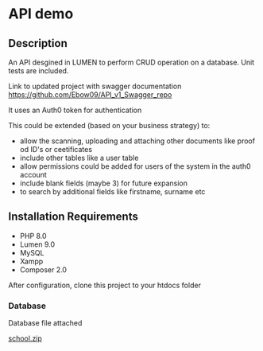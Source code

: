 # API demo
## Description
An API desgined in LUMEN to perform CRUD operation on a database.
Unit tests are included.

Link to updated project with swagger documentation https://github.com/Ebow09/API_v1_Swagger_repo

It uses an Auth0 token for authentication

This could be extended (based on your business strategy) to:
- allow the scanning, uploading and attaching other documents like proof od ID's or ceetificates 
- include other tables like a user table 
- allow permissions could be added for users of the system in the auth0 account
- include blank fields (maybe 3) for future expansion 
- to search by additional fields like firstname, surname etc

## Installation Requirements
- PHP 8.0 
- Lumen 9.0
- MySQL
- Xampp
- Composer 2.0

After configuration, clone this project to your htdocs folder

### Database
Database file attached



[school.zip](https://github.com/Ebow09/API_v1_repo/files/9133381/school.zip)
